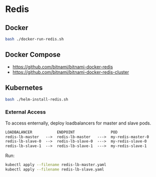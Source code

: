 # Redis

## Docker

```bash
bash ./docker-run-redis.sh
```

## Docker Compose

- https://github.com/bitnami/bitnami-docker-redis
- https://github.com/bitnami/bitnami-docker-redis-cluster

## Kubernetes

```bash
bash ./helm-install-redis.sh
```

### External Access

To access enternally, deploy loadbalancers for master and slave pods.

```txt
LOADBALANCER           ENDPOINT                POD
redis-lb-master   -->  redis-lb-master   --->  my-redis-master-0
redis-lb-slave-0  -->  redis-lb-slave-0  --->  my-redis-slave-0
redis-lb-slave-1  -->  redis-lb-slave-1  --->  my-redis-slave-1
```

Run:

```bash
kubectl apply --filename redis-lb-master.yaml
kubectl apply --filename redis-lb-slave.yaml
```
